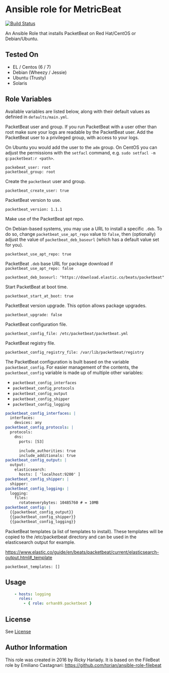 # Ansible role for MetricBeat

[![Build Status](https://travis-ci.org/orhan89/ansible-role-packetbeat.svg)](https://travis-ci.org/orhan89/ansible-role-packetbeat)

An Ansible Role that installs PacketBeat on Red Hat/CentOS or Debian/Ubuntu.

## Tested On

  * EL / Centos (6 / 7)
  * Debian (Wheezy / Jessie)
  * Ubuntu (Trusty)
  * Solaris

## Role Variables

Available variables are listed below, along with their default values as
definied in `defaults/main.yml`.

PacketBeat user and group. If you run PacketBeat with a user other than root make
sure your logs are readable by the PacketBeat user. Add the PacketBeat user to a
privileged group, with access to your logs.

On Ubuntu you would add the user to the `adm` group. On CentOS you can adjust
the permissions with the `setfacl` command, e.g. `sudo setfacl -m g:packetbeat:r
<path>`.

    packebeat_user: root
    packetbeat_group: root

Create the `packetbeat` user and group.

    packetbeat_create_user: true

PacketBeat version to use.

    packetbeat_version: 1.1.1

Make use of the PacketBeat apt repo.

On Debian-based systems, you may use a URL to install a specific `.deb`.
To do so, change `packetbeat_use_apt_repo` value to `false`, then (optionally)
adjust the value of `packetbeat_deb_baseurl` (which has a default value set for you).

    packetbeat_use_apt_repo: true

PacketBeat `.deb` base URL for package download if `packetbeat_use_apt_repo: false`

    packetbeat_deb_baseurl: "https://download.elastic.co/beats/packetbeat"

Start PacketBeat at boot time.

    packetbeat_start_at_boot: true

PacketBeat version upgrade. This option allows package upgrades.

    packetbeat_upgrade: false

PacketBeat configuration file.

    packetbeat_config_file: /etc/packetbeat/packetbeat.yml

PacketBeat registry file.

    packetbeat_config_registry_file: /var/lib/packetbeat/registry

The PacketBeat configuration is built based on the variable `packetbeat_config`.
For easier management of the contents, the `packetbeat_config` variable is made
up of multiple other variables:

* `packetbeat_config_interfaces`
* `packetbeat_config_protocols`
* `packetbeat_config_output`
* `packetbeat_config_shipper`
* `packetbeat_config_logging`

```yaml
packetbeat_config_interfaces: |
  interfaces:
    devices: any
packetbeat_config_protocols: |
  protocols:
    dns:
      ports: [53]

      include_authorities: true
      include_additionals: true
packetbeat_config_output: |
  output:
    elasticsearch:
      hosts: [ 'localhost:9200' ]
packetbeat_config_shipper: |
  shipper:
packetbeat_config_logging: |
  logging:
    files:
      rotateeverybytes: 10485760 # = 10MB
packetbeat_config: |
  {{packetbeat_config_output}}
  {{packetbeat_config_shipper}}
  {{packetbeat_config_logging}}
```

PacketBeat templates (a list of templates to install).
These templates will be copied to the /etc/packetbeat directory
and can be used in the elasticsearch output for example.

https://www.elastic.co/guide/en/beats/packetbeat/current/elasticsearch-output.html#_template

    packetbeat_templates: []

## Usage
```yaml
    - hosts: logging
      roles:
        - { role: orhan89.packetbeat }
```

## License

See [License](LICENSE)

## Author Information

This role was created in 2016 by Ricky Hariady. It is based on the FileBeat role by Emiliano Castagnari: https://github.com/torian/ansible-role-filebeat

